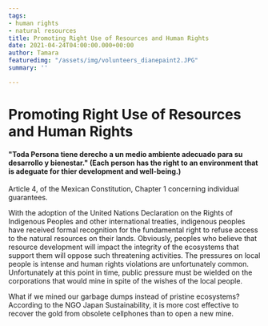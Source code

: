```yaml
---
tags:
- human rights
- natural resources
title: Promoting Right Use of Resources and Human Rights
date: 2021-04-24T04:00:00.000+00:00
author: Tamara
featuredimg: "/assets/img/volunteers_dianepaint2.JPG"
summary: ''

---
```

# Promoting Right Use of Resources and Human Rights

#### "Toda Persona tiene derecho a un medio ambiente adecuado para su desarrollo y bienestar." (Each person has the right to an environment that is adeguate for thier development and well-being.)   
 Article 4, of the Mexican Constitution, Chapter 1 concerning individual guarantees.

With the adoption of the United Nations Declaration on the Rights of Indigenous Peoples and other international treaties, indigenous peoples have received formal recognition for the fundamental right to refuse access to the natural resources on their lands. Obviously, peoples who believe that resource development will impact the integrity of the ecosystems that support them will oppose such threatening activities. The pressures on local people is intense and human rights violations are unfortunately common. Unfortunately at this point in time, public pressure must be wielded on the corporations that would mine in spite of the wishes of the local people.

What if we mined our garbage dumps instead of pristine ecosystems? According to the NGO Japan Sustainability, it is more cost effective to recover the gold from obsolete cellphones than to open a new mine.